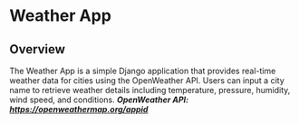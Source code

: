 # Weather App

## Overview
The Weather App is a simple Django application that provides real-time weather data for cities using the OpenWeather API. Users can input a city name to retrieve weather details including temperature, pressure, humidity, wind speed, and conditions.
 ***OpenWeather API: https://openweathermap.org/appid***

